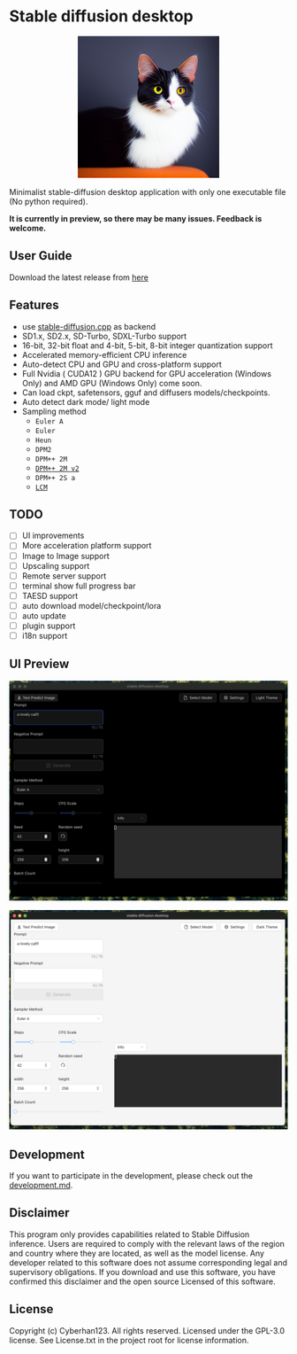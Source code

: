 # Stable diffusion desktop

<p align="center">
  <img src="./assets/img.png" width="256x">
</p>

Minimalist stable-diffusion desktop application with only one executable file (No python required).

**It is currently in preview, so there may be many issues. Feedback is welcome.**

## User Guide
Download the latest release from [here](https://github.com/Cyberhan123/stable-diffusion-desktop/releases/latest)

## Features
- use [stable-diffusion.cpp](https://github.com/leejet/stable-diffusion.cpp) as backend
- SD1.x, SD2.x, SD-Turbo, SDXL-Turbo support
- 16-bit, 32-bit float and 4-bit, 5-bit, 8-bit integer quantization support
- Accelerated memory-efficient CPU inference
- Auto-detect CPU and GPU and cross-platform support
- Full Nvidia ( CUDA12 ) GPU backend for GPU acceleration (Windows Only) and AMD GPU (Windows Only) come soon.
- Can load ckpt, safetensors, gguf and diffusers models/checkpoints. 
- Auto detect dark mode/ light mode
- Sampling method
    - `Euler A`
    - `Euler`
    - `Heun`
    - `DPM2`
    - `DPM++ 2M`
    - [`DPM++ 2M v2`](https://github.com/AUTOMATIC1111/stable-diffusion-webui/discussions/8457)
    - `DPM++ 2S a`
    - [`LCM`](https://github.com/AUTOMATIC1111/stable-diffusion-webui/issues/13952)

## TODO
- [ ] UI improvements
- [ ] More acceleration platform support 
- [ ] Image to Image support
- [ ] Upscaling support
- [ ] Remote server support
- [ ] terminal show full progress bar
- [ ] TAESD support
- [ ] auto download model/checkpoint/lora
- [ ] auto update
- [ ] plugin support
- [ ] i18n support

## UI Preview
<p align="center">
  <img src="./assets/sd_desktop_light.png" width="768x">
</p>
<p align="center">
  <img src="./assets/sd_desktop_dark.png" width="768x">
</p>

## Development

If you want to participate in the development, please check out the [development.md](./docs/development.md).

## Disclaimer

This program only provides capabilities related to Stable Diffusion inference. 
Users are required to comply with the relevant laws of the region and country where they are located, 
as well as the model license.
Any developer related to this software does not assume corresponding legal and supervisory obligations.
If you download and use this software, you have confirmed this disclaimer and the open source Licensed of this software.

## License

Copyright (c) Cyberhan123. All rights reserved. Licensed under the GPL-3.0 license. 
See License.txt in the project root for license information.
